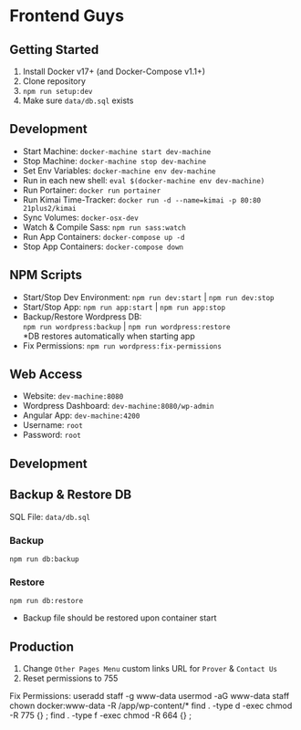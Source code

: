 # Frontend Guys

## Getting Started
1. Install Docker v17+ (and Docker-Compose v1.1+)
2. Clone repository
3. `npm run setup:dev`
3. Make sure `data/db.sql` exists

## Development
* Start Machine: `docker-machine start dev-machine`
* Stop Machine: `docker-machine stop dev-machine`
* Set Env Variables: `docker-machine env dev-machine`
* Run in each new shell: `eval $(docker-machine env dev-machine)`
* Run Portainer: `docker run portainer`
* Run Kimai Time-Tracker: `docker run -d --name=kimai -p 80:80 21plus2/kimai`
* Sync Volumes: `docker-osx-dev`
* Watch & Compile Sass: `npm run sass:watch`
* Run App Containers: `docker-compose up -d`
* Stop App Containers: `docker-compose down`


## NPM Scripts  
* Start/Stop Dev Environment: `npm run dev:start` | `npm run dev:stop`  
* Start/Stop App: `npm run app:start` | `npm run app:stop`  
* Backup/Restore Wordpress DB:  
`npm run wordpress:backup` | `npm run wordpress:restore`  
*DB restores automatically when starting app
* Fix Permissions: `npm run wordpress:fix-permissions`




## Web Access
* Website: `dev-machine:8080`  
* Wordpress Dashboard: `dev-machine:8080/wp-admin`
* Angular App: `dev-machine:4200`
* Username: `root`
* Password: `root` 

## Development


## Backup & Restore DB
SQL File: `data/db.sql`  
### Backup
`npm run db:backup`


### Restore
`npm run db:restore`  
* Backup file should be restored upon container start  


## Production  
1. Change `Other Pages Menu` custom links URL for `Prover` & `Contact Us`
2. Reset permissions to 755


Fix Permissions:
useradd staff -g www-data
usermod -aG www-data staff
chown docker:www-data -R /app/wp-content/*
find . -type d -exec chmod -R 775 {} \;
find . -type f -exec chmod -R 664 {} \;


